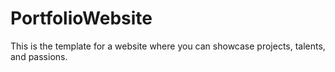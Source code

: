 # PortfolioWebsite
This is the template for a website where you can showcase projects, talents, and passions.
